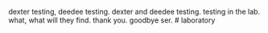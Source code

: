 dexter testing, deedee testing. dexter and deedee testing. testing in the lab. what, what will they find. thank you. goodbye ser. # laboratory
